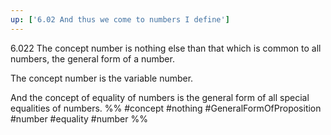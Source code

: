 ```yaml
---
up: ['6.02 And thus we come to numbers I define']
---
```

6.022 The concept number is nothing else than that which is common to all numbers, the general form of a number.

The concept number is the variable number.

And the concept of equality of numbers is the general form of all special equalities of numbers.
%%
#concept #nothing #GeneralFormOfProposition #number #equality #number %%